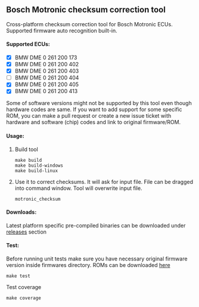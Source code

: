 ## Bosch Motronic checksum correction tool

Cross-platform checksum correction tool for Bosch Motronic ECUs. Supported firmware auto recognition built-in.

#### Supported ECUs:

- [x] BMW DME 0 261 200 173
- [x] BMW DME 0 261 200 402
- [x] BMW DME 0 261 200 403
- [ ] BMW DME 0 261 200 404
- [X] BMW DME 0 261 200 405
- [X] BMW DME 0 261 200 413

Some of software versions might not be supported by this tool even though hardware codes are same. If you want to add support for some specific ROM, you can make a pull request or create a new issue ticket with hardware and software (chip) codes and link to original firmware/ROM.

#### Usage:

1. Build tool
    ```
    make build
    make build-windows
    make build-linux
    ```

2. Use it to correct checksums. It will ask for input file. File can be dragged into command window. Tool will overwrite input file.
    ```
    motronic_checksum
    ```

#### Downloads:
Latest platform specific pre-compiled binaries can be downloaded under [releases](https://github.com/matiss/motronic-checksum/releases) section


#### Test:

Before running unit tests make sure you have necessary original firmware version inside firmwares directory. ROMs can be downloaded [here](https://www.dropbox.com/sh/qu1wczxnzd9drvk/AADmLUiWUOisuy1loi7v8-Kka?dl=0)
```
make test
```

Test coverage
```
make coverage
```